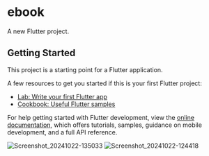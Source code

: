 # ebook

A new Flutter project.

## Getting Started

This project is a starting point for a Flutter application.

A few resources to get you started if this is your first Flutter project:

- [Lab: Write your first Flutter app](https://docs.flutter.dev/get-started/codelab)
- [Cookbook: Useful Flutter samples](https://docs.flutter.dev/cookbook)

For help getting started with Flutter development, view the
[online documentation](https://docs.flutter.dev/), which offers tutorials,
samples, guidance on mobile development, and a full API reference.


![Screenshot_20241022-135033](https://github.com/user-attachments/assets/55cf3ab9-84c0-46e7-af9b-48e82bd6068c)
![Screenshot_20241022-124418](https://github.com/user-attachments/assets/51513938-3a25-4033-aaef-da6b4e0e4f96)

